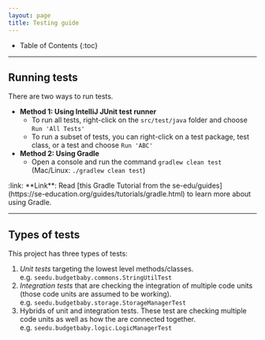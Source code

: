 ```yaml
---
layout: page
title: Testing guide
---
```


* Table of Contents
{:toc}

--------------------------------------------------------------------------------------------------------------------

## Running tests

There are two ways to run tests.

* **Method 1: Using IntelliJ JUnit test runner**
  * To run all tests, right-click on the `src/test/java` folder and choose `Run 'All Tests'`
  * To run a subset of tests, you can right-click on a test package,
    test class, or a test and choose `Run 'ABC'`
* **Method 2: Using Gradle**
  * Open a console and run the command `gradlew clean test` (Mac/Linux: `./gradlew clean test`)

<div markdown="span" class="alert alert-secondary">:link: **Link**: Read [this Gradle Tutorial from the se-edu/guides](https://se-education.org/guides/tutorials/gradle.html) to learn more about using Gradle.
</div>

--------------------------------------------------------------------------------------------------------------------

## Types of tests

This project has three types of tests:

1. *Unit tests* targeting the lowest level methods/classes.<br>
   e.g. `seedu.budgetbaby.commons.StringUtilTest`
1. *Integration tests* that are checking the integration of multiple code units (those code units are assumed to be working).<br>
   e.g. `seedu.budgetbaby.storage.StorageManagerTest`
1. Hybrids of unit and integration tests. These test are checking multiple code units as well as how the are connected together.<br>
   e.g. `seedu.budgetbaby.logic.LogicManagerTest`
